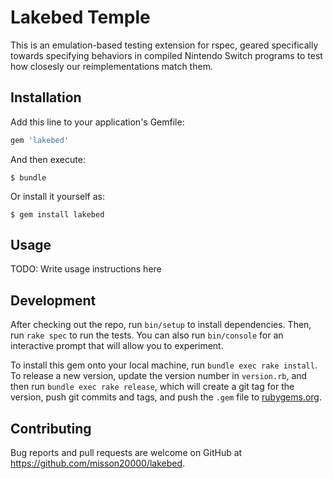 # Lakebed Temple

This is an emulation-based testing extension for rspec, geared specifically towards specifying behaviors in compiled Nintendo Switch programs to test how closesly our reimplementations match them.

## Installation

Add this line to your application's Gemfile:

```ruby
gem 'lakebed'
```

And then execute:

    $ bundle

Or install it yourself as:

    $ gem install lakebed

## Usage

TODO: Write usage instructions here

## Development

After checking out the repo, run `bin/setup` to install dependencies. Then, run `rake spec` to run the tests. You can also run `bin/console` for an interactive prompt that will allow you to experiment.

To install this gem onto your local machine, run `bundle exec rake install`. To release a new version, update the version number in `version.rb`, and then run `bundle exec rake release`, which will create a git tag for the version, push git commits and tags, and push the `.gem` file to [rubygems.org](https://rubygems.org).

## Contributing

Bug reports and pull requests are welcome on GitHub at https://github.com/misson20000/lakebed.
